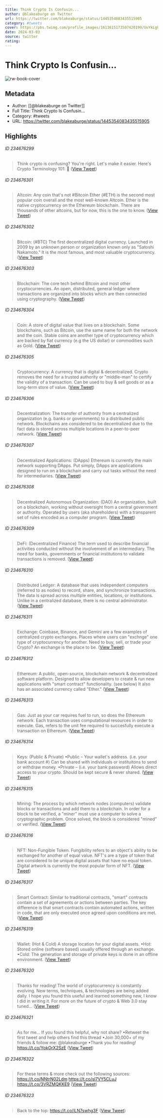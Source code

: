 ```yaml
---
title: Think Crypto Is Confusin...
author: @blakeaburge on Twitter
url: https://twitter.com/blakeaburge/status/1445354083435515905
category: #tweets
cover: https://pbs.twimg.com/profile_images/1613615173507420199/UuYkLgPK.jpg
date: 2024-03-03
source: twitter
rating:
---
```

# Think Crypto Is Confusin...

![rw-book-cover](https://pbs.twimg.com/profile_images/1613615173507420199/UuYkLgPK.jpg)

## Metadata
- Author: [[@blakeaburge on Twitter]]
- Full Title: Think Crypto Is Confusin...
- Category: #tweets
- URL: https://twitter.com/blakeaburge/status/1445354083435515905

## Highlights
###### ID 234676299
> Think crypto is confusing?
> You're right.
> Let's make it easier.
> Here's Crypto Terminology 101: 🧵 ([View Tweet](https://twitter.com/blakeaburge/status/1445354083435515905))
    
###### ID 234676301
> Altcoin:
> Any coin that's not #Bitcoin
> Ether (#ETH) is the second most popular coin overall and the most well-known Altcoin.
> Ether is the native cryptocurrency on the Ethereum blockchain.
> There are thousands of other altcoins, but for now, this is the one to know. ([View Tweet](https://twitter.com/blakeaburge/status/1445354085117411328))
    
###### ID 234676302
> Bitcoin: (#BTC)
> The first decentralized digital currency.
> Launched in 2009 by an unknown person or organization known only as "Satoshi Nakamoto."
> It is the most famous, and most valuable cryptocurrency. ([View Tweet](https://twitter.com/blakeaburge/status/1445354086237306884))
    
###### ID 234676303
> Blockchain:
> The core tech behind Bitcoin and most other cryptocurrencies.
> An open, distributed, general ledger where transactions are organized into blocks which are then connected using cryptography. ([View Tweet](https://twitter.com/blakeaburge/status/1445354087466209284))
    
###### ID 234676304
> Coin:
> A store of digital value that lives on a blockchain.
> Some blockchains, such as Bitcoin, use the same name for both the network and the coin.
> Stable coins are another type of cryptocurrency which are backed by fiat currency (e.g the US dollar) or commodities such as Gold. ([View Tweet](https://twitter.com/blakeaburge/status/1445354088590282754))
    
###### ID 234676305
> Cryptocurrency:
> A currency that is digital & decentralized. 
> Crypto removes the need for a trusted authority or "middle-man" to certify the validity of a transaction.
> Can be used to buy & sell goods or as a long-term store of value. ([View Tweet](https://twitter.com/blakeaburge/status/1445354089764691968))
    
###### ID 234676306
> Decentralization:
> The transfer of authority from a centralized organization (e.g. banks or governments) to a distributed public network.
> Blockchains are considered to be decentralized due to the fact data is stored across multiple locations in a peer-to-peer network. ([View Tweet](https://twitter.com/blakeaburge/status/1445354090972676097))
    
###### ID 234676307
> Decentralized Applications: (DApps)
> Ethereum is currently the main network supporting DApps.
> Put simply, DApps are applications designed to run on a blockchain and carry out tasks without the need for intermediaries. ([View Tweet](https://twitter.com/blakeaburge/status/1445354092033761280))
    
###### ID 234676308
> Decentralized Autonomous Organization: (DAO)
> An organization, built on a blockchain, working without oversight from a central government or authority.
> Operated by users (aka shareholders) with a transparent set of rules encoded as a computer program. ([View Tweet](https://twitter.com/blakeaburge/status/1445354093153689605))
    
###### ID 234676309
> DeFi: (Decentralized Finance)
> The term used to describe financial activities conducted without the involvement of an intermediary.
> The need for banks, governments or financial institutions to validate transactions is removed. ([View Tweet](https://twitter.com/blakeaburge/status/1445354094412009479))
    
###### ID 234676310
> Distributed Ledger:
> A database that uses independent computers (referred to as nodes) to record, share, and synchronize transactions.
> The data is spread across multiple entities, locations, or institutions.
> Unlike in a centralized database, there is no central administrator. ([View Tweet](https://twitter.com/blakeaburge/status/1445354095540199425))
    
###### ID 234676311
> Exchange:
> Coinbase, Binance, and Gemini are a few examples of centralized crypto exchanges.
> Places where users can "exchnge" one type of cryptocurrency for another.
> Need to buy, sell, or trade your Crypto?
> An exchange is the place to be. ([View Tweet](https://twitter.com/blakeaburge/status/1445354096643350533))
    
###### ID 234676312
> Ethereum:
> A public, open-source, blockchain network & decentralized software platform.
> Designed to allow developers to create & run new applications with "smart contract" functionality. (see below)
> It also has an associated currency called "Ether." ([View Tweet](https://twitter.com/blakeaburge/status/1445354097729683456))
    
###### ID 234676313
> Gas:
> Just as your car requires fuel to run, so does the Ethereum network.
> Each transaction uses computational resources in order to execute.
> Gas, refers to the unit fee required to succesfully execute a transaction on Ethereum. ([View Tweet](https://twitter.com/blakeaburge/status/1445354099029917699))
    
###### ID 234676314
> Keys: (Public & Private)
> •Public – Your wallet's address. (i.e. your bank account #)
> Can be shared with individuals or instituitons to send or withdraw money.
> •Private – (i.e. your bank password)
> Allows direct access to your crypto.
> Should be kept secure & never shared. ([View Tweet](https://twitter.com/blakeaburge/status/1445354100120436736))
    
###### ID 234676315
> Mining:
> The process by which network nodes (computers) validate blocks or transactions and add them to a blockchain.
> In order for a block to be verified, a "miner" must use a computer to solve a cryptographic problem.
> Once solved, the block is considered "mined" or verified. ([View Tweet](https://twitter.com/blakeaburge/status/1445354101185789952))
    
###### ID 234676316
> NFT:
> Non-Fungible Token.
> Fungibility refers to an object's ability to be exchanged for another of equal value.
> NFT's are a type of token that are considered to be unique digital assets that have no equal token.
> Digital artwork is currently the most popular form of NFT. ([View Tweet](https://twitter.com/blakeaburge/status/1445354102225965064))
    
###### ID 234676317
> Smart Contract:
> Similar to traditional contracts, "smart" contracts contain a set of agreements or actions between parties.
> The key difference is that smart contracts contain automated actions, written in code, that are only executed once agreed upon conditions are met. ([View Tweet](https://twitter.com/blakeaburge/status/1445354103421370375))
    
###### ID 234676319
> Wallet: (Hot & Cold)
> A storage location for your digital assets. 
> •Hot: Stored online (software based) usually offered through an exchange.
> •Cold: The generation and storage of private keys is done in an offline environment. ([View Tweet](https://twitter.com/blakeaburge/status/1445354104562151428))
    
###### ID 234676320
> Thanks for reading! 
> The world of cryptocurrency is constantly evolving.
> New terms, techniques, & technologies are being added daily.
> I hope you found this useful and learned something new, I know I did in writing it.
> For more on the future of crypto & Web 3.0 stay tuned... ([View Tweet](https://twitter.com/blakeaburge/status/1445354105614991367))
    
###### ID 234676321
> As for me...
> If you found this helpful, why not share?
> •Retweet the first tweet and help others find this thread 
> •Join 30,000+ of my friends & follow me: @blakeaburge
> •Thank you for reading!
> https://t.co/YokOrX2SzE ([View Tweet](https://twitter.com/blakeaburge/status/1445354106680332291))
    
###### ID 234676322
> For these terms & more check out the following sources:
> https://t.co/NNtrN02Ldm
> https://t.co/sl7VY5CLuJ
> https://t.co/3VRZMQKKE9 ([View Tweet](https://twitter.com/blakeaburge/status/1445354107946954755))
    
###### ID 234676323
> Back to the top:
> https://t.co/iLN7swhg3F ([View Tweet](https://twitter.com/blakeaburge/status/1445354482729111563))
    
